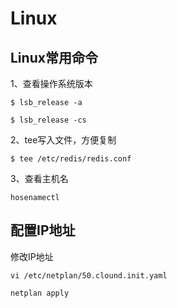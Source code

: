 # Linux



## Linux常用命令

1、查看操作系统版本

```
$ lsb_release -a
```

``` 
$ lsb_release -cs
```

2、tee写入文件，方便复制

```
$ tee /etc/redis/redis.conf
```

3、查看主机名

``` shell
hosenamectl
```



## 配置IP地址

修改IP地址

``` shell
vi /etc/netplan/50.clound.init.yaml

netplan apply
```

